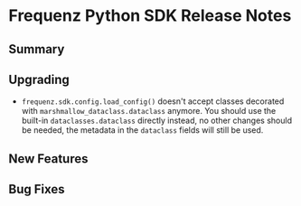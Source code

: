 # Frequenz Python SDK Release Notes

## Summary

<!-- Here goes a general summary of what this release is about -->

## Upgrading

- `frequenz.sdk.config.load_config()` doesn't accept classes decorated with `marshmallow_dataclass.dataclass` anymore. You should use the built-in `dataclasses.dataclass` directly instead, no other changes should be needed, the metadata in the `dataclass` fields will still be used.

## New Features

<!-- Here goes the main new features and examples or instructions on how to use them -->

## Bug Fixes

<!-- Here goes notable bug fixes that are worth a special mention or explanation -->
